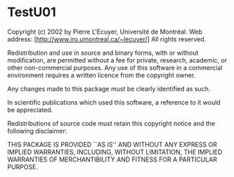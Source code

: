 # TestU01
Copyright (c) 2002 by Pierre L'Ecuyer,
Université de Montréal.
Web address: [http://www.iro.umontreal.ca/~lecuyer/]
All rights reserved.

Redistribution and use in source and binary forms, with or without modification, are permitted without a fee for private, research, academic, or other non-commercial purposes. Any use of this software in a commercial environment requires a written licence from the copyright owner.

Any changes made to this package must be clearly identified as such.

In scientific publications which used this software, a reference to it would be appreciated.

Redistributions of source code must retain this copyright notice and the following disclaimer:

THIS PACKAGE IS PROVIDED ``AS IS'' AND WITHOUT ANY EXPRESS OR IMPLIED WARRANTIES, INCLUDING, WITHOUT LIMITATION, THE IMPLIED WARRANTIES OF MERCHANTIBILITY AND FITNESS FOR A PARTICULAR PURPOSE.
